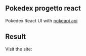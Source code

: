 ## Pokedex progetto react

Pokedex React UI with [pokeapi api](https://pokeapi.co/)

## Result

Visit the site: 
